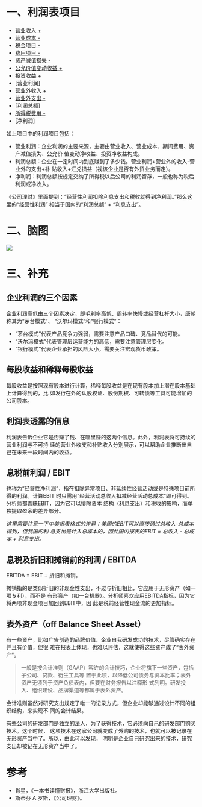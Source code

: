 # 一、利润表项目

- [营业收入 +](./1-营业收入.md)
- [营业成本 -](./2-营业成本.md)
- [税金项目 -](./3-税金项目.md)
- [费用项目 -](./4-费用项目.md)
- [资产减值损失 -](./5-资产减值损失.md)
- [公允价值变动收益 +](./6-公允价值变动收益.md)
- [投资收益 +](./7-投资收益.md)
- [营业利润]
- [营业外收入 +](./8-营业外收支.md)
- [营业外支出 -](./8-营业外收支.md)
- [利润总额]
- [所得税费用 -](./9-所得税费用.md)
- [净利润]

如上项目中的利润项目包括：

- 营业利润：企业利润的主要来源，主要由营业收入、营业成本、期间费用、资产减值损失、公允价
值变动净收益、投资净收益构成。
- 利润总额：企业在一定时间内到底赚到了多少钱。营业利润+营业外的收入-营业外的支出+补
贴收入+汇兑损益（视该企业是否有外贸业务而定）。
- 净利润：利润总额按规定交纳了所得税以后公司的利润留存，一般也称为税后利润或净收入。

《公司理财》里面提到：“经营性利润扣除利息支出和税收就得到净利润。”那么这里的“经营性利润”
相当于国内的“利润总额” + “利息支出”。

# 二、脑图

![](利润表.png)

# 三、补充

## 企业利润的三个因素

企业利润高低由三个因素决定，即毛利率高低、周转率快慢或经营杠杆大小，唐朝称其为“茅台模式”、
“沃尔玛模式”和“银行模式”：

- “茅台模式”代表产品竞争力强弱，需要注意产品口碑、竞品替代的可能。
- “沃尔玛模式”代表管理层运营能力的高低，需要注意管理层变化。
- “银行模式”代表企业承担的风险大小，需要关注宏观货币政策。

## 每股收益和稀释每股收益

每股收益是按照现有股本进行计算，稀释每股收益是在现有股本加上潜在股本基础上计算得到的，比
如发行在外的认股权证、股份期权、可转债等工具可能增加的公司股本。

## 利润表透露的信息

利润表告诉企业它是否赚了钱、在哪里赚的这两个信息。此外，利润表将可持续的营业利润与不可持
续的营业外收支和补贴收入分别展示，可以帮助企业推断出自己在未来一段时间内的收益。

## 息税前利润 / EBIT

也称为“经营性净利润”，指在扣除异常项目、非延续性经营活动或是特殊项目前所得的利润。计算EBIT
时只需用“经营活动总收入扣减经营活动总成本”即可得到。分析师都青睐EBIT，因为它可以排除资本
结构（利息支出）和税收的影响，而单独提取盈余的差异部分。

*这里需要注意一下中美报表格式的差异：美国的EBIT可以直接通过总收入-总成本得到，但我国的利
息支出是计入总成本的，因此国内报表的EBIT = 总收入 - 总成本 + 利息支出。*

## 息税及折旧和摊销前的利润 / EBITDA

EBITDA = EBIT + 折旧和摊销。

摊销指的是类似折旧的非现金性支出，不过与折旧相比，它应用于无形资产（如一项专利），而不是
有形资产（如一台机器）。分析师喜欢应用EBITDA指标，因为它将两项非现金项目加回到EBIT中，因
此是税前经营性现金流的更加指标。

## 表外资产（off Balance Sheet Asset）

有一些资产，比如广告创造的品牌价值、企业自我研发成功的技术，尽管确实存在并且有价值，但很
难在报表上体现，也难以评估，这就使得这些资产成了“表外资产”。

>一般是按会计准则（GAAP）容许的会计技巧，企业将旗下一些资产，包括子公司、贷款、衍生工具等
置于此项，以降低公司债务与资本比率；表外资产无须列于资产负债表内，但要在财务报告以注释形
式列明。研发投入、组织建设、品牌渠道等都属于表外资产。

会计准则虽然对研究支出规定了唯一的记录方式，但企业却能够通过设计不同的组织结构，来实现不
同的会计结果。

有些公司的研发部门是独立的法人，为了获得技术，它必须向自己的研发部门购买技术。这个时候，
这项技术在这家公司就变成了外购的技术，也就可以被记录在无形资产当中了。所以，由此可以发现，
明明是企业自己研究出来的技术，研究支出却被记在无形资产当中了。


# 参考

- 肖星，《一本书读懂财报》，浙江大学出版社。
- 斯蒂芬 A.罗斯，《公司理财》。
